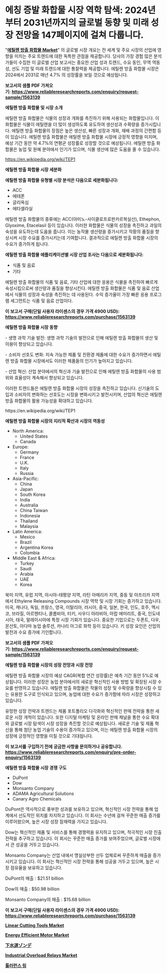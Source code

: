 <p><h1>에칭 증발 화합물 시장 역학 탐색: 2024년부터 2031년까지의 글로벌 동향 및 미래 성장 전망을 147페이지에 걸쳐 다룹니다.</h1></p><p>"<strong><a href="https://www.reliableresearchreports.com/ethylene-releasing-compounds-r1563139">에틸렌 방출 화합물 Market</a></strong>" 의 글로벌 시장 개요는 전 세계 및 주요 시장의 산업에 영향을 미치는 주요 트렌드에 대한 독특한 관점을 제공합니다. 당사의 가장 경험 많은 분석가들이 수집한 이 글로벌 산업 보고서는 중요한 산업 성과 트렌드, 수요 동인, 무역 역동성, 선도 기업 및 미래 트렌드에 대한 통찰력을 제공합니다. 에틸렌 방출 화합물 시장은 2024에서 2031로 매년 4.7% 의 성장률을 보일 것으로 예상됩니다.</p>
<p><strong>보고서의 샘플 PDF 가져오기:&nbsp;<a href="https://www.reliableresearchreports.com/enquiry/request-sample/1563139">https://www.reliableresearchreports.com/enquiry/request-sample/1563139</a></strong></p>
<p><strong>에틸렌 방출 화합물 및 시장 소개</strong></p>
<p><p>에틸렌 방출 화합물은 식물의 성장과 개화를 촉진하기 위해 사용되는 화합물입니다. 이 화합물은 식물이 에틸렌을 더 많이 생성하도록 유도하여 생산성과 수확량을 증가시킵니다. 에틸렌 방출 화합물의 장점은 높은 생산성, 빠른 성장과 개화, 재배 과정의 간편함 등이 있습니다. 에틸렌 방출 화합물은 에틸렌 방출 화합물 시장에 긍정적 영향을 미치며, 예상 기간 동안 약 4.7%의 연평균 성장률로 성장할 것으로 예상됩니다. 에틸렌 방출 화합물은 농업 및 원예 분야에서 인기가 있으며, 식물 생산에 많은 도움을 줄 수 있습니다.</p></p>
<p><a href="https://en.wikipedia.org/wiki/TEP1">https://en.wikipedia.org/wiki/TEP1</a></p>
<p><strong>에틸렌 방출 화합물 시장 세분화</strong></p>
<p><strong>에틸렌 방출 화합물 유형별 시장 분석은 다음으로 세분화됩니다:</strong></p>
<p><ul><li>ACC</li><li>에테폰</li><li>글리옥심</li><li>에타셀라실</li></ul></p>
<p><p>에틸렌 방출 화합물의 종류에는 ACC(아미노-사이클로프로판카르복실산), Ethephon, Glyoxime, Etacelasil 등이 있습니다. 이러한 화합물은 식물의 성장을 촉진하고 과일의 숙성을 유도하는데 도움을 줍니다. 이는 농작물 생산량을 증가시키고 작황의 품질을 향상시켜 시장 수요를 증가시키는데 기여합니다. 결과적으로 에틸렌 방출 화합물 시장의 수요가 증가하게 됩니다.</p></p>
<p><strong>에틸렌 방출 화합물 애플리케이션별 시장 산업 조사는 다음으로 세분화됩니다:</strong></p>
<p><ul><li>식품 및 음료</li><li>기타</li></ul></p>
<p><p>에틸렌 방출 화합물의 식품 및 음료, 기타 산업에 대한 응용은 식물을 촉진하여 빠르게 숙성시킴으로써 생산량과 품질을 향상시킨다. 에틸렌 방출 화합물은 식품 및 음료 산업에서 식물의 성장과 숙성을 촉진하는 데 사용된다. 수익 증가율이 가장 빠른 응용 프로그램 세그먼트는 식품 및 음료 산업이다.</p></p>
<p><strong>이 보고서 구매(단일 사용자 라이센스의 경우 가격 4900 USD): <a href="https://www.reliableresearchreports.com/purchase/1563139">https://www.reliableresearchreports.com/purchase/1563139</a></strong></p>
<p><strong>에틸렌 방출 화합물 시장 동향</strong></p>
<p><p>- 생명 과학 기술 발전: 생명 과학 기술의 발전으로 인해 에틸렌 방출 화합물의 생산 및 이용이 향상되고 있습니다.</p><p>- 소비자 선호도 변화: 지속 가능한 제품 및 친환경 제품에 대한 수요가 증가하면서 에틸렌 방출 화합물 시장에서도 이러한 제품들의 인기가 높아지고 있습니다.</p><p>- 산업 혁신: 산업 분야에서의 혁신과 기술 발전으로 인해 에틸렌 방출 화합물의 사용 범위와 효율성이 계속해서 향상되고 있습니다.</p><p>이러한 트렌드들은 에틸렌 방출 화합물 시장의 성장을 촉진하고 있습니다. 신기술의 도입과 소비자의 변화하는 선호도는 시장을 변화시키고 발전시키며, 산업의 혁신은 에틸렌 방출 화합물의 활용 가능성을 확대하고 있습니다.</p></p>
<p>https://en.wikipedia.org/wiki/TEP1</p>
<p><strong>에틸렌 방출 화합물 시장의 지리적 확산과 시장의 역동성</strong></p>
<p><ul>
    <li>
        North America:
        <ul>
            <li>United States</li>
            <li>Canada</li>
        </ul>
    </li>
    <li>
        Europe:
        <ul>
            <li>Germany</li>
            <li>France</li>
            <li>U.K.</li>
            <li>Italy</li>
            <li>Russia</li>
        </ul>
    </li>
    <li>
        Asia-Pacific:
        <ul>
            <li>China</li>
            <li>Japan</li>
            <li>South Korea</li>
            <li>India</li>
            <li>Australia</li>
            <li>China Taiwan</li>
            <li>Indonesia</li>
            <li>Thailand</li>
            <li>Malaysia</li>
        </ul>
    </li>
    <li>
        Latin America:
        <ul>
            <li>Mexico</li>
            <li>Brazil</li>
            <li>Argentina Korea</li>
            <li>Colombia</li>
        </ul>
    </li>
    <li>
        Middle East & Africa:
        <ul>
            <li>Turkey</li>
            <li>Saudi</li>
            <li>Arabia</li>
            <li>UAE</li>
            <li>Korea</li>
        </ul>
    </li>
    </ul></p>
<p><p>북미 지역, 유럽 지역, 아시아-태평양 지역, 라틴 아메리카 지역, 중동 및 아프리카 지역에서 Ethylene Releasing Compounds 시장 역학 및 시장 기회는 증가하고 있습니다. 미국, 캐나다, 독일, 프랑스, 영국, 이탈리아, 러시아, 중국, 일본, 한국, 인도, 호주, 멕시코, 브라질, 아르헨티나, 콜롬비아, 터키, 사우디 아라비아, 아랍 에미리트, 중국, 인도네시아, 태국, 말레이시아에 특정 시장 기회가 있습니다. 중요한 기업으로는 두폰트, 다우, 몬산토, 아다마 농업 솔루션, 카나리 아그로 화학 등이 있습니다. 키 성장 요인은 산업의 발전과 수요 증가에 기인합니다.</p></p>
<p><strong>보고서의 샘플 PDF 가져오기:&nbsp;<a href="https://www.reliableresearchreports.com/enquiry/request-sample/1563139">https://www.reliableresearchreports.com/enquiry/request-sample/1563139</a></strong></p>
<p><strong>에틸렌 방출 화합물 시장의 성장 전망과 시장 전망</strong></p>
<p><p>에틸렌 방출 화합물 시장의 예상 CAGR(복합 연간 성장률)은 예측 기간 동안 5%로 예상됩니다. 이러한 성장은 농업 분야에서의 새로운 혁신적인 사용 방법 및 확장된 시장 수요를 반영하고 있습니다. 에틸렌 방출 화합물은 작물의 성장 및 수확량을 향상시킬 수 있는 유용한 도구로 인식되고 있으며, 농업에 대한 수요가 증가함에 따라 시장은 성장하고 있습니다.</p><p>유망한 성장 전략과 트렌드는 제품 포트폴리오 다각화와 혁신적인 판매 전략을 통한 새로운 시장 개척이 있습니다. 또한 디지털 마케팅 및 온라인 판매 채널을 통한 수요 확대와 글로벌 시장 탐색이 시장 성장을 촉진할 것으로 예상됩니다. 새로운 기술 및 제품 혁신을 통해 첨단 농업 기술의 수용이 증가하고 있으며, 이는 에틸렌 방출 화합물 시장의 성장에 긍정적인 영향을 미칠 것으로 기대됩니다.</p></p>
<p><strong>이 보고서를 구입하기 전에 궁금한 사항을 문의하거나 공유합니다. <a href="https://www.reliableresearchreports.com/enquiry/pre-order-enquiry/1563139">https://www.reliableresearchreports.com/enquiry/pre-order-enquiry/1563139</a></strong></p>
<p><strong>에틸렌 방출 화합물 시장 경쟁 구도</strong></p>
<p><ul><li>DuPont</li><li>Dow</li><li>Monsanto Company</li><li>ADAMA Agricultural Solutions</li><li>Canary Agro Chemicals</li></ul></p>
<p><p>DuPont은 역사적으로 풍부한 성과를 보유하고 있으며, 혁신적인 시장 전략을 통해 업계에서 선도적인 위치를 차지하고 있습니다. 이 회사는 수년에 걸쳐 꾸준한 매출 증가를 이루어왔으며, 높은 시장 성장 잠재력을 가지고 있습니다.</p><p>Dow는 혁신적인 제품 및 서비스를 통해 경쟁력을 유지하고 있으며, 적극적인 시장 진출 전략을 추구하고 있습니다. 이 회사는 꾸준한 매출 증가를 보여주었으며, 글로벌 시장에서 큰 성공을 거두고 있습니다.</p><p>Monsanto Company는 산업 내에서 명실상부한 선두 업체로써 꾸준하게 매출을 증가시키고 있습니다. 이 회사는 혁신적인 시장 전략을 통해 성공을 거두고 있으며, 높은 시장 점유율을 보유하고 있습니다.</p><p>DuPont의 매출 : $21.51 billion</p><p>Dow의 매출 : $50.98 billion</p><p>Monsanto Company의 매출 : $15.68 billion</p></p>
<p><strong>이 보고서 구매(단일 사용자 라이센스의 경우 가격 4900 USD): <a href="https://www.reliableresearchreports.com/purchase/1563139">https://www.reliableresearchreports.com/purchase/1563139</a></strong></p>
<p><strong><p><a href="https://medium.com/@samantha.welch56767/linear-cutting-tools-market-research-report-market-forecast-and-growth-prospects-with-a-steady-1fd163c49be6">Linear Cutting Tools Market</a></p><p><a href="https://medium.com/@marcoshoppe2023/energy-efficient-motor-market-share-market-analysis-growth-trends-forecasts-for-period-from-4fe91c47720c">Energy Efficient Motor Market</a></p><p><a href="https://medium.com/@ridleydamion/2024%E5%B9%B4%E3%81%8B%E3%82%892031%E5%B9%B4%E3%81%BE%E3%81%A7%E3%81%AE%E4%B8%8B%E6%B0%B4%E3%82%BD%E3%83%B3%E3%83%87%E5%B8%82%E5%A0%B4%E3%81%AE%E6%96%B0%E8%88%88%E3%83%88%E3%83%AC%E3%83%B3%E3%83%89%E3%81%A8%E5%B0%86%E6%9D%A5%E5%B1%95%E6%9C%9B-9ae7c3c76467">下水道ゾンデ</a></p><p><a href="https://www.linkedin.com/pulse/industrial-overload-relays-market-analysis-report-global-iqjee?trackingId=oXKgn%2FvFS72stbGH7DVFUg%3D%3D">Industrial Overload Relays Market</a></p><p><a href="https://medium.com/@derrickmafrks96745/%EC%84%B8%EA%B3%84-%ED%97%88%EC%9A%A9%EB%A7%81-%EC%97%85%EA%B3%84-%EC%97%B0%EA%B5%AC-%EB%B3%B4%EA%B3%A0%EC%84%9C-%EA%B2%BD%EC%9F%81%EC%A0%81-%ED%92%8D%EA%B2%BD-%EC%8B%9C%EC%9E%A5-%EA%B7%9C%EB%AA%A8-%EC%A7%80%EC%97%AD%EB%B3%84-%ED%98%84%ED%99%A9-%EB%B0%8F-%EC%A0%84%EB%A7%9D-%EC%98%88%EC%B8%A1-2024-2031-d508e07b93c7">톨러런스 링</a></p></strong></p>
<p></p>